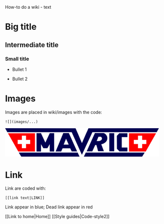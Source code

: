 How-to do a wiki - text

# Big title

## Intermediate title

### Small title

* Bullet 1

 * Bullet 2

# Images
Images are placed in wiki/images with the code: 
```
![](images/...)
```
![](images/mavric.png)

# Link
Link are coded with: 
```
[[link text|LINK]]
```
Link appear in blue; Dead link appear in red

[[Link to home|Home]]
[[Style guides|Code-style2]]